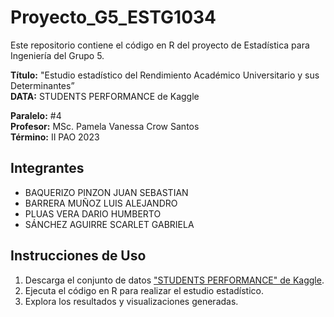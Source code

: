 # Proyecto_G5_ESTG1034

Este repositorio contiene el código en R del proyecto de Estadística para Ingeniería del Grupo 5.

**Título:** "Estudio estadístico del Rendimiento Académico Universitario y sus Determinantes”  
**DATA:** STUDENTS PERFORMANCE de Kaggle

**Paralelo:** #4  
**Profesor:** MSc. Pamela Vanessa Crow Santos  
**Término:** II PAO 2023

## Integrantes

- BAQUERIZO PINZON JUAN SEBASTIAN
- BARRERA MUÑOZ LUIS ALEJANDRO
- PLUAS VERA DARIO HUMBERTO
- SÁNCHEZ AGUIRRE SCARLET GABRIELA


## Instrucciones de Uso

1. Descarga el conjunto de datos ["STUDENTS PERFORMANCE" de Kaggle](https://www.kaggle.com/datasets/spscientist/students-performance-in-exams). 
2. Ejecuta el código en R para realizar el estudio estadístico.
3. Explora los resultados y visualizaciones generadas.



